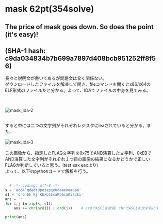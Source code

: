 # mask 62pt(354solve)

## The price of mask goes down. So does the point (it's easy)!

## (SHA-1 hash: c9da034834b7b699a7897d408bcb951252ff8f56)
  
  
長々と説明文が書いてあるが問題文は全く関係ない。<br>
ダウンロードしたファイルを解凍して開き、fileコマンドを開くとx86/x64のELF形式のファイルだと分かる。よって、IDAでファイルの中身を見てみる。

<br><br>
![mask_ida-2](https://user-images.githubusercontent.com/64737490/82870883-a3fff880-9f6b-11ea-8edf-894bfc787027.jpg)
<br><br>
 
すると中には二つの文字列がそれぞれレジスタにleaされていると分かる。また、
<br><br>
![mask_ida-3](https://user-images.githubusercontent.com/64737490/82871049-e3c6e000-9f6b-11ea-9f71-450319ba0dce.jpg)
<br><br>
  この画像から、指定したFLAG文字列を0x75でAND演算した文字列、0xEBでAND演算した文字列がそれぞれ１つ目の画像の結果になるかどうかで正しいFLAGか判断していると思う。(test eax eaxより）
  <br>
  よって、以下のpythonコードで解析を行う。<br><br>
  
```python
  # -*- coding: utf-8 -*-
s = 'atd4`qdedtUpetepqeUdaaeUeaqau'
s1 = 'c`b bk`kj`KbababcaKbacaKiacki'
ans = ''
for i,j in zip(s, s1):
    ans += chr(ord(i) | ord(j))    # ordでASCIを取得、chrでASCIを文字列にする

print(ans)
```

<br><br>
